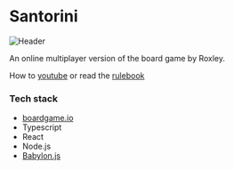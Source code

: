 # Santorini

![Header](https://github.com/mbrinkl/santorini/blob/master/public/header.png)

An online multiplayer version of the board game by Roxley.

How to [youtube](https://www.youtube.com/watch?v=EZi-MZEylRQ) or read the [rulebook](http://files.roxley.com/Santorini-Rulebook-Web-2016.08.14.pdf)

### Tech stack

- [boardgame.io](https://boardgame.io/)
- Typescript
- React
- Node.js
- [Babylon.js](https://babylonjs.com/)
